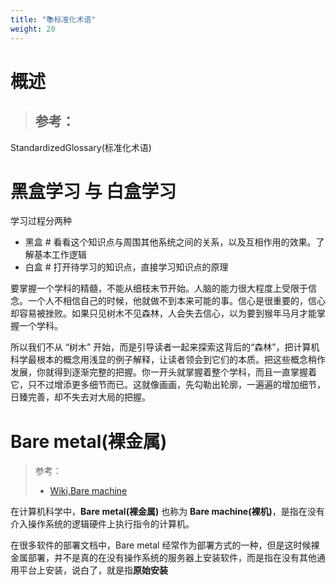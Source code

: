 ```yaml
---
title: "📚标准化术语"
weight: 20
---
```


# 概述
> 参考：
> - 

StandardizedGlossary(标准化术语)

# 黑盒学习 与 白盒学习

学习过程分两种

- 黑盒 # 看看这个知识点与周围其他系统之间的关系，以及互相作用的效果。了解基本工作逻辑
- 白盒 # 打开待学习的知识点，直接学习知识点的原理

要掌握一个学科的精髓，不能从细枝末节开始。人脑的能力很大程度上受限于信念。一个人不相信自己的时候，他就做不到本来可能的事。信心是很重要的，信心却容易被挫败。如果只见树木不见森林，人会失去信心，以为要到猴年马月才能掌握一个学科。

所以我们不从 “树木” 开始，而是引导读者一起来探索这背后的“森林”，把计算机科学最根本的概念用浅显的例子解释，让读者领会到它们的本质。把这些概念稍作发展，你就得到逐渐完整的把握。你一开头就掌握着整个学科，而且一直掌握着它，只不过增添更多细节而已。这就像画画，先勾勒出轮廓，一遍遍的增加细节，日臻完善，却不失去对大局的把握。

# Bare metal(裸金属)

> 参考：
> 
> - [Wiki,Bare machine](https://en.wikipedia.org/wiki/Bare_machine)

在计算机科学中，**Bare metal(裸金属)** 也称为 **Bare machine(裸机)**，是指在没有介入操作系统的逻辑硬件上执行指令的计算机。

在很多软件的部署文档中，Bare metal 经常作为部署方式的一种，但是这时候裸金属部署，并不是真的在没有操作系统的服务器上安装软件，而是指在没有其他通用平台上安装，说白了，就是指**原始安装**
